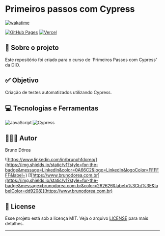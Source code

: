 # Primeiros passos com Cypress

[![wakatime](https://wakatime.com/badge/user/68660678-6b86-4b78-98df-f5f41a37e1bc.svg)](https://wakatime.com/@68660678-6b86-4b78-98df-f5f41a37e1bc)

[![GitHub Pages](https://img.shields.io/static/v1?style=for-the-badge&message=GitHub+Pages&color=222222&logo=GitHub+Pages&logoColor=FFFFFF&label=)](https://brunodorea.github.io/)
[![Vercel](https://img.shields.io/static/v1?style=for-the-badge&message=Vercel&color=000000&logo=Vercel&logoColor=FFFFFF&label=)](#)

## 💼 Sobre o projeto

Este repositório foi criado para o curso de 'Primeiros Passos com Cypress' da DIO.

## ✅ Objetivo

Criação de testes automatizados utilizando Cypress.

## 💻 Tecnologias e Ferramentas

![JavaScript](https://img.shields.io/static/v1?style=for-the-badge&message=JavaScript&color=222222&logo=JavaScript&logoColor=F7DF1E&label=)
![Cypress](https://img.shields.io/badge/-cypress-%23E5E5E5?style=for-the-badge&logo=cypress&logoColor=058a5e)

## 👨🏽‍💻 Autor

Bruno Dórea

![https://www.linkedin.com/in/brunohfdorea/](https://img.shields.io/static/v1?style=for-the-badge&message=LinkedIn&color=0A66C2&logo=LinkedIn&logoColor=FFFFFF&label=)
[![https://www.brunodorea.com.br](https://img.shields.io/static/v1?style=for-the-badge&message=brunodorea.com.br&color=262626&label=%3Cb/%3E&labelColor=dd9208)](https://www.brunodorea.com.br)

## 📝 License

Esse projeto está sob a licença MIT. Veja o arquivo [LICENSE](LICENSE) para mais detalhes.

---
